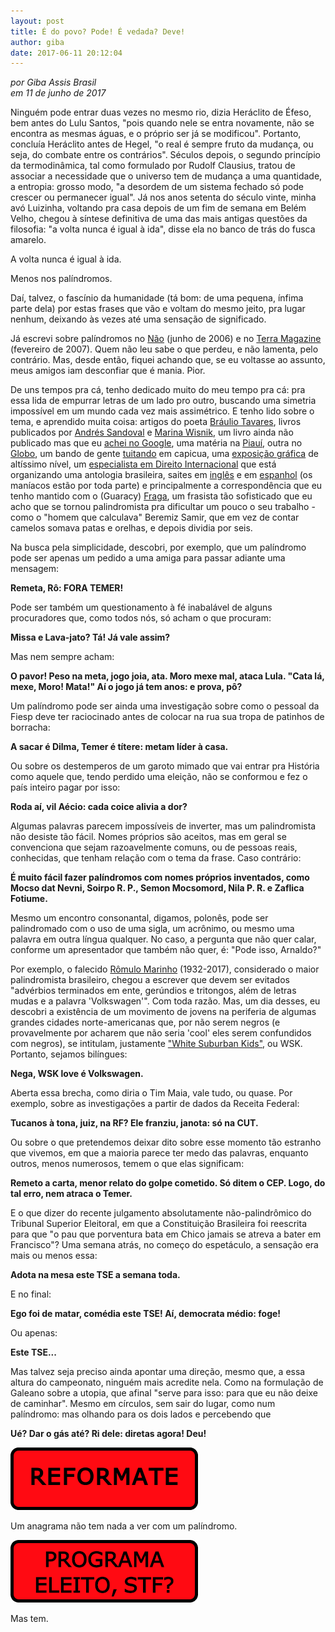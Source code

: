 ```yaml
---
layout: post
title: É do povo? Pode! É vedada? Deve!
author: giba
date: 2017-06-11 20:12:04
---
```

*por Giba Assis Brasil*\
*em 11 de junho de 2017*

Ninguém pode entrar duas vezes no mesmo rio, dizia Heráclito de Éfeso, bem antes do Lulu Santos, "pois quando nele se entra novamente, não se encontra as mesmas águas, e o próprio ser já se modificou". Portanto, concluía Heráclito antes de Hegel, "o real é sempre fruto da mudança, ou seja, do combate entre os contrários". Séculos depois, o segundo princípio da termodinâmica, tal como formulado por Rudolf Clausius, tratou de associar a necessidade que o universo tem de mudança a uma quantidade, a entropia: grosso modo, "a desordem de um sistema fechado só pode crescer ou permanecer igual". Já nos anos setenta do século vinte, minha avó Luizinha, voltando pra casa depois de um fim de semana em Belém Velho, chegou à síntese definitiva de uma das mais antigas questões da filosofia: "a volta nunca é igual à ida", disse ela no banco de trás do fusca amarelo.

A volta nunca é igual à ida.

Menos nos palíndromos.

Daí, talvez, o fascínio da humanidade (tá bom: de uma pequena, ínfima parte dela) por estas frases que vão e voltam do mesmo jeito, pra lugar nenhum, deixando às vezes até uma sensação de significado.

Já escrevi sobre palíndromos no [Não](http://www.nao-til.com.br/nao-82/sator.htm) (junho de 2006) e no [Terra Magazine](http://terramagazine.terra.com.br/interna/0,,OI1392639-EI6784,00-A+sua+causa.html) (fevereiro de 2007). Quem não leu sabe o que perdeu, e não lamenta, pelo contrário. Mas, desde então, fiquei achando que, se eu voltasse ao assunto, meus amigos iam desconfiar que é mania. Pior.

De uns tempos pra cá, tenho dedicado muito do meu tempo pra cá: pra essa lida de empurrar letras de um lado pro outro, buscando uma simetria impossível em um mundo cada vez mais assimétrico. E tenho lido sobre o tema, e aprendido muita coisa: artigos do poeta [Bráulio Tavares](http://seguinte.inf.br/noticias/3--neuronio/766_Palindromos-%7C-Braulio-Tavares), livros publicados por [Andrés Sandoval](http://www.companhiadasletras.com.br/detalhe.php?codigo=41068) e [Marina Wisnik](http://www.marinawisnik.com.br/2014/05/palindromos.html), um livro ainda não publicado mas que eu [achei no Google](http://www.dca.ufrn.br/~pablo/), uma matéria na [Piauí](http://piaui.folha.uol.com.br/materia/ai-e-luta-patuleia/), outra no [Globo](https://oglobo.globo.com/cultura/livros/palindromos-frases-iguais-nos-dois-sentidos-bombam-na-web-geram-livros-inspiram-fas-16028909), um bando de gente [tuitando](https://twitter.com/hashtag/palindromo) em capicua, uma [exposição gráfica](http://zh.clicrbs.com.br/rs/noticias/proa/noticia/2015/05/exposicao-grafica-apresenta-trabalhos-de-jornalista-gaucho-4760841.html) de altíssimo nível, um [especialista em Direito Internacional](http://stoa.usp.br/academia/forum/66137.html) que está organizando uma antologia brasileira, saites em [inglês](http://palindromist.org/) e em [espanhol](http://movimientorever.blogspot.com.br/) (os maníacos estão por toda parte) e principalmente a correspondência que eu tenho mantido com o (Guaracy) [Fraga](https://twitter.com/f_r_a_g_a), um frasista tão sofisticado que eu acho que se tornou palindromista pra dificultar um pouco o seu trabalho - como o "homem que calculava" Beremiz Samir, que em vez de contar camelos somava patas e orelhas, e depois dividia por seis.

Na busca pela simplicidade, descobri, por exemplo, que um palíndromo pode ser apenas um pedido a uma amiga para passar adiante uma mensagem:

**Remeta, Rô: FORA TEMER!**

Pode ser também um questionamento à fé inabalável de alguns procuradores que, como todos nós, só acham o que procuram:

**Missa e Lava-jato? Tá! Já vale assim?**

Mas nem sempre acham:

**O pavor! Peso na meta, jogo joia, ata. Moro mexe mal, ataca Lula. "Cata lá, mexe, Moro! Mata!" Aí o jogo já tem anos: e prova, pô?**

Um palíndromo pode ser ainda uma investigação sobre como o pessoal da Fiesp deve ter raciocinado antes de colocar na rua sua tropa de patinhos de borracha:

**A sacar é Dilma, Temer é títere: metam líder à casa.**

Ou sobre os destemperos de um garoto mimado que vai entrar pra História como aquele que, tendo perdido uma eleição, não se conformou e fez o país inteiro pagar por isso:

**Roda aí, vil Aécio: cada coice alivia a dor?**

Algumas palavras parecem impossíveis de inverter, mas um palindromista não desiste tão fácil. Nomes próprios são aceitos, mas em geral se convenciona que sejam razoavelmente comuns, ou de pessoas reais, conhecidas, que tenham relação com o tema da frase. Caso contrário:

**É muito fácil fazer palíndromos com nomes próprios inventados, como Mocso dat Nevni, Soirpo R. P., Semon Mocsomord, Nila P. R. e Zaflica Fotiume.**

Mesmo um encontro consonantal, digamos, polonês, pode ser palindromado com o uso de uma sigla, um acrônimo, ou mesmo uma palavra em outra língua qualquer. No caso, a pergunta que não quer calar, conforme um apresentador que também não quer, é: "Pode isso, Arnaldo?"

Por exemplo, o falecido [Rômulo Marinho](https://pt.wikipedia.org/wiki/R%C3%B4mulo_Marinho) (1932-2017), considerado o maior palindromista brasileiro, chegou a escrever que devem ser evitados "advérbios terminados em ente, gerúndios e tritongos, além de letras mudas e a palavra 'Volkswagen'". Com toda razão. Mas, um dia desses, eu descobri a existência de um movimento de jovens na periferia de algumas grandes cidades norte-americanas que, por não serem negros (e provavelmente por acharem que não seria 'cool' eles serem confundidos com negros), se intitulam, justamente ["White Suburban Kids"](https://506sextapes.bandcamp.com/track/bignig), ou WSK. Portanto, sejamos bilíngues:

**Nega, WSK love é Volkswagen.**

Aberta essa brecha, como diria o Tim Maia, vale tudo, ou quase. Por exemplo, sobre as investigações a partir de dados da Receita Federal:

**Tucanos à tona, juiz, na RF? Ele franziu, janota: só na CUT.**

Ou sobre o que pretendemos deixar dito sobre esse momento tão estranho que vivemos, em que a maioria parece ter medo das palavras, enquanto outros, menos numerosos, temem o que elas significam:

**Remeto a carta, menor relato do golpe cometido. Só ditem o CEP. Logo, do tal erro, nem atraca o Temer.**

E o que dizer do recente julgamento absolutamente não-palindrômico do Tribunal Superior Eleitoral, em que a Constituição Brasileira foi reescrita para que "o pau que porventura bata em Chico jamais se atreva a bater em Francisco"? Uma semana atrás, no começo do espetáculo, a sensação era mais ou menos essa:

**Adota na mesa este TSE a semana toda.**

E no final:

**Ego foi de matar, comédia este TSE! Aí, democrata médio: foge!**

Ou apenas:

**Este TSE...**

Mas talvez seja preciso ainda apontar uma direção, mesmo que, a essa altura do campeonato, ninguém mais acredite nela. Como na formulação de Galeano sobre a utopia, que afinal "serve para isso: para que eu não deixe de caminhar". Mesmo em círculos, sem sair do lugar, como num palíndromo: mas olhando para os dois lados e percebendo que

**Ué? Dar o gás até? Ri dele: diretas agora! Deu!**

![](/uploads/reformate.gif)

Um anagrama não tem nada a ver com um palíndromo.



![](/uploads/programa.gif)

Mas tem.